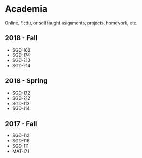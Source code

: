 # Academia
Online, *.edu, or self taught asignments, projects, homework, etc.

## 2018 - Fall
- SGD-162
- SGD-174
- SGD-213
- SGD-214

## 2018 - Spring
- SGD-172
- SGD-212
- SGD-113
- SGD-114

## 2017 - Fall
- SGD-112
- SGD-116
- SGD-111
- MAT-171
